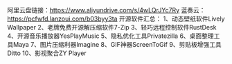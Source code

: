 阿里云盘链接：https://www.aliyundrive.com/s/4wLQrJYc7Ry
蓝奏云：https://pcfwfd.lanzoui.com/b03byy3ta
开源软件汇总：
1、动态壁纸软件Lively Wallpaper
2、老牌免费开源解压缩软件7-Zip
3、轻巧远程控制软件RustDesk
4、开源音乐播放器YesPlayMusic
5、隐私优化工具Privatezilla
6、桌面整理工具Maya
7、图片压缩利器Imagine
8、GIF神器ScreenToGif
9、剪贴板增强工具Ditto
10、影视聚合ZY Player

